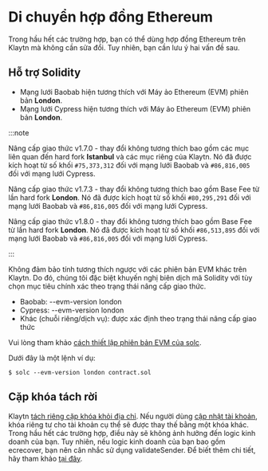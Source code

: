 # Di chuyển hợp đồng Ethereum

Trong hầu hết các trường hợp, bạn có thể dùng hợp đồng Ethereum trên Klaytn mà không cần sửa đổi. Tuy nhiên, bạn cần lưu ý hai vấn đề sau.

## Hỗ trợ Solidity <a id="solidity-support"></a>

* Mạng lưới Baobab hiện tương thích với Máy ảo Ethereum (EVM) phiên bản **London**.
* Mạng lưới Cypress hiện tương thích với Máy ảo Ethereum (EVM) phiên bản **London**.

:::note

Nâng cấp giao thức v1.7.0 - thay đổi không tương thích bao gồm các mục liên quan đến hard fork **Istanbul** và các mục riêng của Klaytn. Nó đã được kích hoạt từ số khối `#75,373,312` đối với mạng lưới Baobab và `#86,816,005` đối với mạng lưới Cypress.

Nâng cấp giao thức v1.7.3 - thay đổi không tương thích bao gồm Base Fee từ lần hard fork **London**. Nó đã được kích hoạt từ số khối `#80,295,291` đối với mạng lưới Baobab và `#86,816,005` đối với mạng lưới Cypress.

Nâng cấp giao thức v1.8.0 - thay đổi không tương thích bao gồm Base Fee từ lần hard fork **London**. Nó đã được kích hoạt từ số khối `#86,513,895` đối với mạng lưới Baobab và `#86,816,005` đối với mạng lưới Cypress.

:::

Không đảm bảo tính tương thích ngược với các phiên bản EVM khác trên Klaytn. Do đó, chúng tôi đặc biệt khuyến nghị biên dịch mã Solidity với tùy chọn mục tiêu chính xác theo trạng thái nâng cấp giao thức.
* Baobab: --evm-version london
* Cypress: --evm-version london
* Khác (chuỗi riêng/dịch vụ): được xác định theo trạng thái nâng cấp giao thức

Vui lòng tham khảo [cách thiết lập phiên bản EVM của solc](https://solidity.readthedocs.io/en/latest/using-the-compiler.html#setting-the-evm-version-to-target).


Dưới đây là một lệnh ví dụ:

```
$ solc --evm-version london contract.sol
```

## Cặp khóa tách rời <a id="decoupled-key-pairs"></a>

Klaytn [tách riêng cặp khóa khỏi địa chỉ](../../learn/accounts.md#decoupling-key-pairs-from-addresses). Nếu người dùng [cập nhật tài khoản](../../learn/transactions/basic.md#txtypeaccountupdate), khóa riêng tư cho tài khoản cụ thể sẽ được thay thế bằng một khóa khác. Trong hầu hết các trường hợp, điều này sẽ không ảnh hưởng đến logic kinh doanh của bạn. Tuy nhiên, nếu logic kinh doanh của bạn bao gồm ecrecover, bạn nên cân nhắc sử dụng validateSender. Để biết thêm chi tiết, hãy tham khảo [tại đây](../../learn/computation/precompiled-contracts.md).
